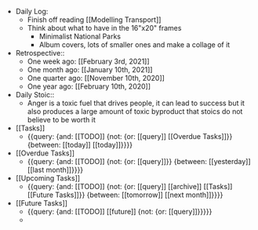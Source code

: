 - Daily Log:
    - Finish off reading [[Modelling Transport]]
    - Think about what to have in the 16"x20" frames
        - Minimalist National Parks
        - Album covers, lots of smaller ones and make a collage of it
- Retrospective::
    - One week ago: [[February 3rd, 2021]]
    - One month ago: [[January 10th, 2021]]
    - One quarter ago: [[November 10th, 2020]]
    - One year ago: [[February 10th, 2020]]
- Daily Stoic::
    - Anger is a toxic fuel that drives people, it can lead to success but it also produces a large amount of toxic byproduct that stoics do not believe to be worth it
- [[Tasks]]
    - {{query: {and: [[TODO]] {not: {or: [[query]] [[Overdue Tasks]]}} {between: [[today]] [[today]]}}}}
- [[Overdue Tasks]]
    - {{query: {and: [[TODO]] {not: {or: [[query]]}} {between: [[yesterday]] [[last month]]}}}}
- [[Upcoming Tasks]]
    - {{query: {and: [[TODO]] {not: {or: [[query]] [[archive]] [[Tasks]] [[Future Tasks]]}} {between: [[tomorrow]] [[next month]]}}}}
- [[Future Tasks]]
    - {{query: {and: [[TODO]] [[future]] {not: {or: [[query]]}}}}}
    - 
